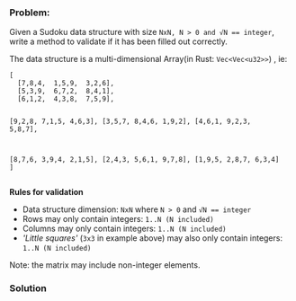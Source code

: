 ### Problem:
<p>Given a Sudoku data structure with size <code>NxN, N &gt; 0 and &#x221A;N == integer</code>, write a method to validate if it has been filled out correctly.</p>
<p>The data structure is a multi-dimensional Array(in Rust: <code>Vec&lt;Vec&lt;u32&gt;&gt;</code>) , ie:</p>
<pre><code>[
  [7,8,4,  1,5,9,  3,2,6],
  [5,3,9,  6,7,2,  8,4,1],
  [6,1,2,  4,3,8,  7,5,9],

  [9,2,8,  7,1,5,  4,6,3],
  [3,5,7,  8,4,6,  1,9,2],
  [4,6,1,  9,2,3,  5,8,7],

  [8,7,6,  3,9,4,  2,1,5],
  [2,4,3,  5,6,1,  9,7,8],
  [1,9,5,  2,8,7,  6,3,4]
]</code></pre><p><strong>Rules for validation</strong></p>
<ul>
<li>Data structure dimension: <code>NxN</code> where <code>N &gt; 0</code> and <code>&#x221A;N == integer</code></li>
<li>Rows may only contain integers: <code>1..N (N included)</code></li>
<li>Columns may only contain integers: <code>1..N (N included)</code></li>
<li><em>&apos;Little squares&apos;</em> (<code>3x3</code> in example above) may also only contain integers: <code>1..N (N included)</code></li>
</ul>
<p>Note: the matrix may include non-integer elements.</p>

### Solution